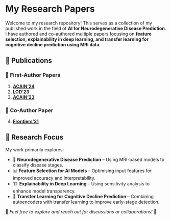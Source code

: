 # **My Research Papers**  

Welcome to my research repository! This serves as a collection of my published work in the field of **AI for Neurodegenerative Disease Prediction**. I have authored and co-authored multiple papers focusing on **feature selection, explainability in deep learning, and transfer learning for cognitive decline prediction using MRI data**.  

## **📌 Publications**  

### **📝 First-Author Papers**  
1. **[ACAIN’24](https://doi.org/10.1007/978-3-031-82487-6_13)**  
2. **[LOD’23](https://doi.org/10.1007/978-3-031-53969-5_28)** 
3. **[ACAIN’23](https://doi.org/10.1007/978-3-031-53966-4_33)** 

### **🤝 Co-Author Paper**  
4. **[Frontiers’21](https://www.frontiersin.org/journals/neuroscience/articles/10.3389/fnins.2021.673120/full)** 

## **🔬 Research Focus**  
My work primarily explores:  
- 🧠 **Neurodegenerative Disease Prediction** – Using MRI-based models to classify disease stages.  
- 📊 **Feature Selection for AI Models** – Optimising input features for improved accuracy and interpretability.  
- 🏗 **Explainability in Deep Learning** – Using sensitivity analysis to enhance model transparency.  
- 🔄 **Transfer Learning for Cognitive Decline Prediction** – Combining autoencoders with transfer learning to improve early-stage detection.  

📌 *Feel free to explore and reach out for discussions or collaborations!* 🚀  
